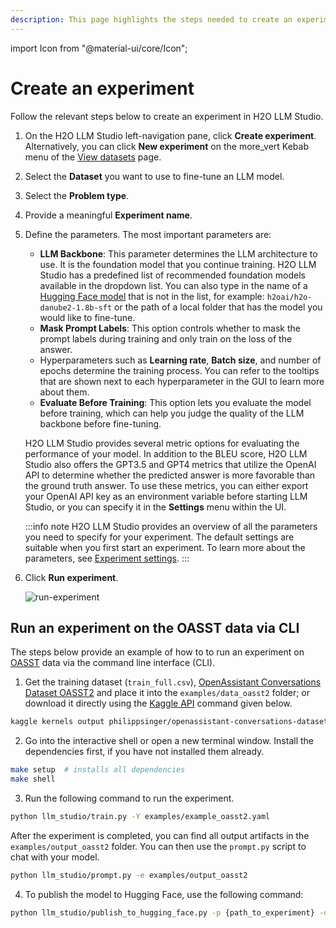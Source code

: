 ```yaml
---
description: This page highlights the steps needed to create an experiment in H2O LLM Studio.
---
```

import Icon from "@material-ui/core/Icon";

# Create an experiment

Follow the relevant steps below to create an experiment in H2O LLM Studio.

1. On the H2O LLM Studio left-navigation pane, click **Create experiment**. Alternatively, you can click **New experiment** on the <Icon>more_vert</Icon> Kebab menu of the [View datasets](../datasets/view-dataset.md) page.

2. Select the **Dataset** you want to use to fine-tune an LLM model.

3. Select the **Problem type**.

4. Provide a meaningful **Experiment name**.

5. Define the parameters. The most important parameters are:
    - **LLM Backbone**: This parameter determines the LLM architecture to use. It is the foundation model that you continue training. H2O LLM Studio has a predefined list of recommended foundation models available in the dropdown list. You can also type in the name of a [Hugging Face model](https://huggingface.co/models) that is not in the list, for example: `h2oai/h2o-danube2-1.8b-sft` or the path of a local folder that has the model you would like to fine-tune.
    - **Mask Prompt Labels**: This option controls whether to mask the prompt labels during training and only train on the loss of the answer.
    - Hyperparameters such as **Learning rate**, **Batch size**, and number of epochs determine the training process. You can refer to the tooltips that are shown next to each hyperparameter in the GUI to learn more about them.
    - **Evaluate Before Training**: This option lets you evaluate the model before training, which can help you judge the quality of the LLM backbone before fine-tuning. 

    H2O LLM Studio provides several metric options for evaluating the performance of your model. In addition to the BLEU score, H2O LLM Studio also offers the GPT3.5 and GPT4 metrics that utilize the OpenAI API to determine whether the predicted answer is more favorable than the ground truth answer. To use these metrics, you can either export your OpenAI API key as an environment variable before starting LLM Studio, or you can specify it in the **Settings** menu within the UI.

    :::info note
    H2O LLM Studio provides an overview of all the parameters you need to specify for your experiment. The default settings are suitable when you first start an experiment. To learn more about the parameters, see [Experiment settings](experiment-settings.md).
    :::

6. Click **Run experiment**.

    ![run-experiment](run-experiment.png)

## Run an experiment on the OASST data via CLI

The steps below provide an example of how to to run an experiment on [OASST](https://huggingface.co/OpenAssistant) data via the command line interface (CLI).

1. Get the training dataset (`train_full.csv`), [OpenAssistant Conversations Dataset OASST2](https://www.kaggle.com/code/philippsinger/openassistant-conversations-dataset-oasst2?scriptVersionId=160485459) and place it into the `examples/data_oasst2` folder; or download it directly using the [Kaggle API](https://www.kaggle.com/docs/api) command given below.

 ```bash
 kaggle kernels output philippsinger/openassistant-conversations-dataset-oasst2 -p examples/data_oasst2/
 ```

2. Go into the interactive shell or open a new terminal window. Install the dependencies first, if you have not installed them already. 

 ```bash
 make setup  # installs all dependencies
 make shell
 ```

3. Run the following command to run the experiment. 

 ```bash
 python llm_studio/train.py -Y examples/example_oasst2.yaml
 ```

After the experiment is completed, you can find all output artifacts in the `examples/output_oasst2` folder.
You can then use the `prompt.py` script to chat with your model.

```bash
python llm_studio/prompt.py -e examples/output_oasst2
```

4. To publish the model to Hugging Face, use the following command:

 ```bash
 python llm_studio/publish_to_hugging_face.py -p {path_to_experiment} -d {device} -a {api_key} -u {user_id} -m {model_name} -s {safe_serialization}
 ```
